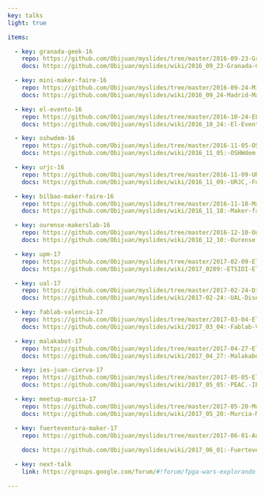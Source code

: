 ```yaml
---
key: talks
light: true

items:

  - key: granada-geek-16
    repo: https://github.com/Obijuan/myslides/tree/master/2016-09-23-Granada-geek
    docs: https://github.com/Obijuan/myslides/wiki/2016_09_23-Granada-Geek-FPGAs-Libres

  - key: mini-maker-faire-16
    repo: https://github.com/Obijuan/myslides/tree/master/2016-09-24-Mini-maker-faire-madrid
    docs: https://github.com/Obijuan/myslides/wiki/2016_09_24-Madrid-Maker-faire:FPGAwars-explorando-el-lado-libre

  - key: el-evento-16
    repo: https://github.com/Obijuan/myslides/tree/master/2016-10-24-EL-EVENTO-uc3m-Madrid
    docs: https://github.com/Obijuan/myslides/wiki/2016_10_24:-El-Evento-2016,-UC3M.-FPGAs-libres

  - key: oshwdem-16
    repo: https://github.com/Obijuan/myslides/tree/master/2016-11-05-OSHWdem16-fpgas-libres
    docs: https://github.com/Obijuan/myslides/wiki/2016_11_05:-OSHWdem-2016,-Coru%C3%B1a.-FPGAs-libres

  - key: urjc-16
    repo: https://github.com/Obijuan/myslides/tree/master/2016-11-09-URJC-fpgas-libres
    docs: https://github.com/Obijuan/myslides/wiki/2016_11_09:-URJC,-Fuenlabrada,-Madrid,-FPGAs-Libres

  - key: bilbao-maker-faire-16
    repo: https://github.com/Obijuan/myslides/tree/master/2016-11-18-Maker-faire-Bilbao-FPGAs-libres
    docs: https://github.com/Obijuan/myslides/wiki/2016_11_18:-Maker-faire-Bilbao,-FPGAs-Libres

  - key: ourense-makerslab-16
    repo: https://github.com/Obijuan/myslides/tree/master/2016-12-10-Ourense-Makerslab-FPGAs-Libres
    docs: https://github.com/Obijuan/myslides/wiki/2016_12_10:-Ourense-Makerslab,-FPGAs-Libres

  - key: upm-17
    repo: https://github.com/Obijuan/myslides/tree/master/2017-02-09-Electronica-digital-divertida-con-FPGAs-libres-UPM
    docs: https://github.com/Obijuan/myslides/wiki/2017_0209:-ETSIDI-Electr%C3%B3nica-Digital-Divertida-con-FPGAs-Libres

  - key: ual-17
    repo: https://github.com/Obijuan/myslides/tree/master/2017-02-24-Dise%C3%B1o-hardware-con-FPGAs-libres-UAL
    docs: https://github.com/Obijuan/myslides/wiki/2017-02-24:-UAL-Dise%C3%B1o-Hardware-con-FPGAs-libres

  - key: fablab-valencia-17
    repo: https://github.com/Obijuan/myslides/tree/master/2017-03-04-Electronica-digital-divertica-con-FPGAs-Libres-FABLAB-Valencia
    docs: https://github.com/Obijuan/myslides/wiki/2017_03_04:-Fablab-Valencia:-Electr%C3%B3nica-digital-divertida-con-FPGAs-libres

  - key: malakabot-17
    repo: https://github.com/Obijuan/myslides/tree/master/2017-04-27-Electronica-digital-divertica-Malakabot
    docs: https://github.com/Obijuan/myslides/wiki/2017_04_27:-Malakabot-17:-Electr%C3%B3nica-digital-divertida-con-FPGAs-libres

  - key: ies-juan-cierva-17
    repo: https://github.com/Obijuan/myslides/tree/master/2017-05-05-Electronica-dig-divertica-FPGAs-libres-PEAC-IES-Juan-cierva
    docs: https://github.com/Obijuan/myslides/wiki/2017_05_05:-PEAC.-IES-Juan-de-la-Cierva:-Electr%C3%B3nica-digital-divertida-con-FPGAs-libres

  - key: meetup-murcia-17
    repo: https://github.com/Obijuan/myslides/tree/master/2017-05-20-Murcia-Meetup-Day-Electronica-digital-para-todos-con-FPGAs-libres
    docs: https://github.com/Obijuan/myslides/wiki/2017_05_20:-Murcia-Meetup:-Electr%C3%B3nica-digital-para-todos-con-FPGAs-libres

  - key: fuerteventura-maker-17
    repo: https://github.com/Obijuan/myslides/tree/master/2017-06-01-Aula3i-Electronica-digital-divertida-FPGAs-libres
    
    docs: https://github.com/Obijuan/myslides/wiki/2017_06_01:-Fuerteventura-Makers:-Electr%C3%B3nica-digital-para-todos-con-FPGAs-libres

  - key: next-talk
    link: https://groups.google.com/forum/#!forum/fpga-wars-explorando-el-lado-libre

---
```

